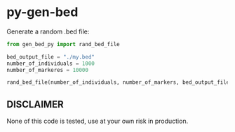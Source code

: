 # py-gen-bed

Generate a random .bed file:

```python
from gen_bed_py import rand_bed_file

bed_output_file = "./my.bed"
number_of_individuals = 1000
number_of_markeres = 10000

rand_bed_file(number_of_individuals, number_of_markers, bed_output_file)
```

## DISCLAIMER

None of this code is tested, use at your own risk in production.